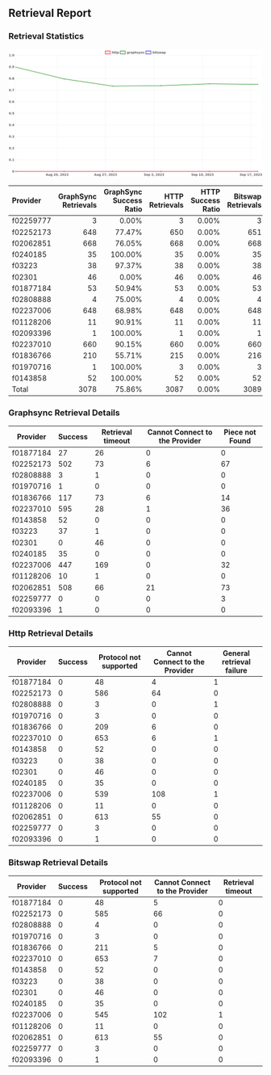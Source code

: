 ## Retrieval Report
### Retrieval Statistics
<img src="https://raw.githubusercontent.com/data-preservation-programs/filplus-checker-assets/main/filecoin-project/filecoin-plus-large-datasets/issues/2094/1695436716334.png"/>

| Provider  | GraphSync Retrievals | GraphSync Success Ratio | HTTP Retrievals | HTTP Success Ratio | Bitswap Retrievals | Bitswap Success Ratio |
| :-------- | -------------------: | ----------------------: | --------------: | -----------------: | -----------------: | --------------------: |
| f02259777 |                    3 |                   0.00% |               3 |              0.00% |                  3 |                 0.00% |
| f02252173 |                  648 |                  77.47% |             650 |              0.00% |                651 |                 0.00% |
| f02062851 |                  668 |                  76.05% |             668 |              0.00% |                668 |                 0.00% |
| f0240185  |                   35 |                 100.00% |              35 |              0.00% |                 35 |                 0.00% |
| f03223    |                   38 |                  97.37% |              38 |              0.00% |                 38 |                 0.00% |
| f02301    |                   46 |                   0.00% |              46 |              0.00% |                 46 |                 0.00% |
| f01877184 |                   53 |                  50.94% |              53 |              0.00% |                 53 |                 0.00% |
| f02808888 |                    4 |                  75.00% |               4 |              0.00% |                  4 |                 0.00% |
| f02237006 |                  648 |                  68.98% |             648 |              0.00% |                648 |                 0.00% |
| f01128206 |                   11 |                  90.91% |              11 |              0.00% |                 11 |                 0.00% |
| f02093396 |                    1 |                 100.00% |               1 |              0.00% |                  1 |                 0.00% |
| f02237010 |                  660 |                  90.15% |             660 |              0.00% |                660 |                 0.00% |
| f01836766 |                  210 |                  55.71% |             215 |              0.00% |                216 |                 0.00% |
| f01970716 |                    1 |                 100.00% |               3 |              0.00% |                  3 |                 0.00% |
| f0143858  |                   52 |                 100.00% |              52 |              0.00% |                 52 |                 0.00% |
| Total     |                 3078 |                  75.86% |            3087 |              0.00% |               3089 |                 0.00% |

### Graphsync Retrieval Details
| Provider  | Success | Retrieval timeout | Cannot Connect to the Provider | Piece not Found |
| --------- | ------- | ----------------- | ------------------------------ | --------------- |
| f01877184 | 27      | 26                | 0                              | 0               |
| f02252173 | 502     | 73                | 6                              | 67              |
| f02808888 | 3       | 1                 | 0                              | 0               |
| f01970716 | 1       | 0                 | 0                              | 0               |
| f01836766 | 117     | 73                | 6                              | 14              |
| f02237010 | 595     | 28                | 1                              | 36              |
| f0143858  | 52      | 0                 | 0                              | 0               |
| f03223    | 37      | 1                 | 0                              | 0               |
| f02301    | 0       | 46                | 0                              | 0               |
| f0240185  | 35      | 0                 | 0                              | 0               |
| f02237006 | 447     | 169               | 0                              | 32              |
| f01128206 | 10      | 1                 | 0                              | 0               |
| f02062851 | 508     | 66                | 21                             | 73              |
| f02259777 | 0       | 0                 | 0                              | 3               |
| f02093396 | 1       | 0                 | 0                              | 0               |

### Http Retrieval Details
| Provider  | Success | Protocol not supported | Cannot Connect to the Provider | General retrieval failure |
| --------- | ------- | ---------------------- | ------------------------------ | ------------------------- |
| f01877184 | 0       | 48                     | 4                              | 1                         |
| f02252173 | 0       | 586                    | 64                             | 0                         |
| f02808888 | 0       | 3                      | 0                              | 1                         |
| f01970716 | 0       | 3                      | 0                              | 0                         |
| f01836766 | 0       | 209                    | 6                              | 0                         |
| f02237010 | 0       | 653                    | 6                              | 1                         |
| f0143858  | 0       | 52                     | 0                              | 0                         |
| f03223    | 0       | 38                     | 0                              | 0                         |
| f02301    | 0       | 46                     | 0                              | 0                         |
| f0240185  | 0       | 35                     | 0                              | 0                         |
| f02237006 | 0       | 539                    | 108                            | 1                         |
| f01128206 | 0       | 11                     | 0                              | 0                         |
| f02062851 | 0       | 613                    | 55                             | 0                         |
| f02259777 | 0       | 3                      | 0                              | 0                         |
| f02093396 | 0       | 1                      | 0                              | 0                         |

### Bitswap Retrieval Details
| Provider  | Success | Protocol not supported | Cannot Connect to the Provider | Retrieval timeout |
| --------- | ------- | ---------------------- | ------------------------------ | ----------------- |
| f01877184 | 0       | 48                     | 5                              | 0                 |
| f02252173 | 0       | 585                    | 66                             | 0                 |
| f02808888 | 0       | 4                      | 0                              | 0                 |
| f01970716 | 0       | 3                      | 0                              | 0                 |
| f01836766 | 0       | 211                    | 5                              | 0                 |
| f02237010 | 0       | 653                    | 7                              | 0                 |
| f0143858  | 0       | 52                     | 0                              | 0                 |
| f03223    | 0       | 38                     | 0                              | 0                 |
| f02301    | 0       | 46                     | 0                              | 0                 |
| f0240185  | 0       | 35                     | 0                              | 0                 |
| f02237006 | 0       | 545                    | 102                            | 1                 |
| f01128206 | 0       | 11                     | 0                              | 0                 |
| f02062851 | 0       | 613                    | 55                             | 0                 |
| f02259777 | 0       | 3                      | 0                              | 0                 |
| f02093396 | 0       | 1                      | 0                              | 0                 |
